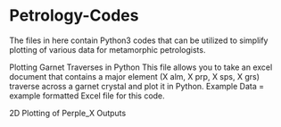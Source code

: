 # Petrology-Codes

The files in here contain Python3 codes that can be utilized to simplify plotting of various data for metamorphic petrologists.

Plotting Garnet Traverses in Python
This file allows you to take an excel document that contains a major element (X alm, X prp, X sps, X grs) traverse across a garnet crystal and plot it in  Python. 
Example Data = example formatted Excel file for this code. 

2D Plotting of Perple_X Outputs
